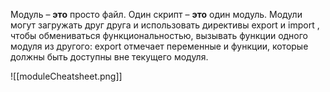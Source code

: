 Модуль – **это** просто файл. Один скрипт – **это** один модуль. Модули могут загружать друг друга и использовать директивы export и import , чтобы обмениваться функциональностью, вызывать функции одного модуля из другого: export отмечает переменные и функции, которые должны быть доступны вне текущего модуля.

![[moduleCheatsheet.png]]